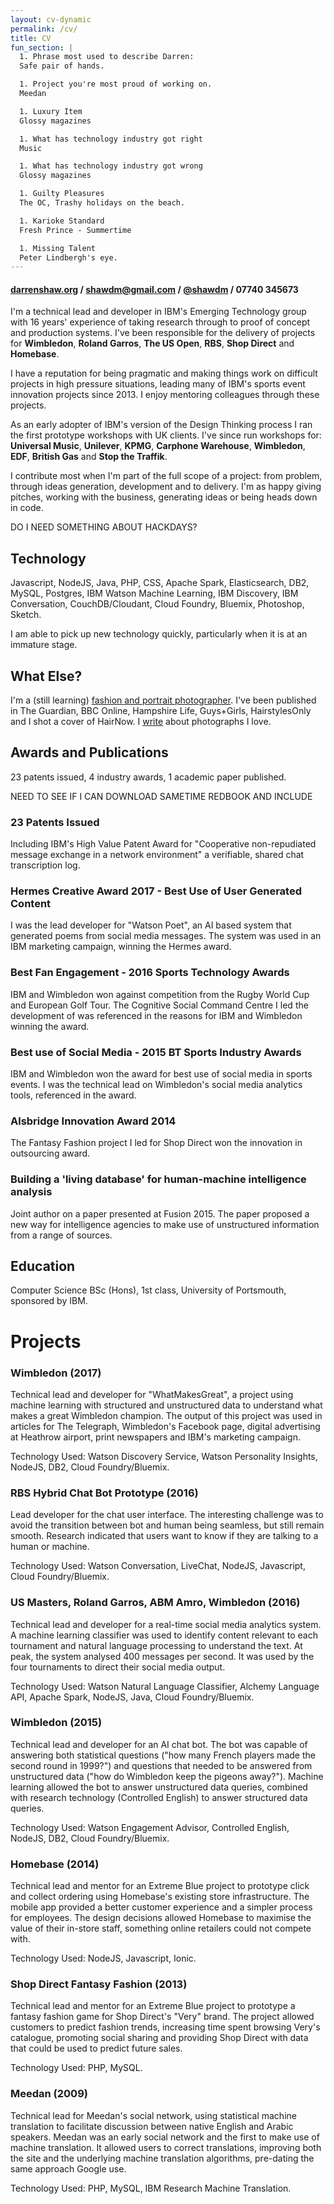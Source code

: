 ```yaml
---
layout: cv-dynamic
permalink: /cv/
title: CV
fun_section: |
  1. Phrase most used to describe Darren:
  Safe pair of hands.

  1. Project you're most proud of working on.
  Meedan

  1. Luxury Item
  Glossy magazines

  1. What has technology industry got right
  Music

  1. What has technology industry got wrong
  Glossy magazines

  1. Guilty Pleasures
  The OC, Trashy holidays on the beach.

  1. Karioke Standard
  Fresh Prince - Summertime

  1. Missing Talent
  Peter Lindbergh's eye.
---
```

#### [darrenshaw.org](https://darrenshaw.org "Darren Shaw") / [shawdm@gmail.com](mailto:shawdm@gmail.com "Email Darren Shaw") / [@shawdm](https://twitter.com/shawdm "Darren Shaw on Twitter")  / 07740 345673

I'm a technical lead and developer in IBM's Emerging Technology group with 16 years' experience of taking research through to proof of concept and production systems. I've been responsible for the delivery of projects for **Wimbledon**, **Roland Garros**, **The US Open**, **RBS**, **Shop Direct** and **Homebase**.

I have a reputation for being pragmatic and making things work on difficult projects in high pressure situations, leading many of IBM's sports event innovation projects since 2013. I enjoy mentoring colleagues through these projects.

As an early adopter of IBM's version of the Design Thinking process I ran the first prototype workshops with UK clients. I've since run workshops for: **Universal Music**, **Unilever**, **KPMG**, **Carphone Warehouse**, **Wimbledon**, **EDF**, **British Gas** and **Stop the Traffik**.

I contribute most when I'm part of the full scope of a project: from problem, through ideas generation, development and to delivery. I'm as happy giving pitches, working with the business, generating ideas or being heads down in code.

DO I NEED SOMETHING ABOUT HACKDAYS?

## Technology
Javascript, NodeJS, Java, PHP, CSS, Apache Spark, Elasticsearch, DB2, MySQL, Postgres, IBM Watson Machine Learning, IBM Discovery, IBM Conversation, CouchDB/Cloudant, Cloud Foundry, Bluemix, Photoshop, Sketch.

I am able to pick up new technology quickly, particularly when it is at an immature stage.


## What Else?
I'm a (still learning) <a href='/'>fashion and portrait photographer</a>. I've been published in The Guardian, BBC Online, Hampshire Life, Guys+Girls, HairstylesOnly and I shot a cover of HairNow. I <a href='https://medium.com/why-i-love-this-picture'>write</a> about photographs I love.


## Awards and Publications
23 patents issued, 4 industry awards, 1 academic paper published.

NEED TO SEE IF I CAN DOWNLOAD SAMETIME REDBOOK AND INCLUDE

### 23 Patents Issued
Including IBM's High Value Patent Award for "Cooperative non-repudiated message exchange in a network environment" a verifiable, shared chat transcription log.

### Hermes Creative Award 2017 - Best Use of User Generated Content
I was the lead developer for "Watson Poet", an AI based system that generated poems from social media messages. The system was used in an IBM marketing campaign, winning the Hermes award.

### Best Fan Engagement - 2016 Sports Technology Awards
IBM and Wimbledon won against competition from the Rugby World Cup and European Golf Tour. The Cognitive Social Command Centre I led the development of was referenced in the reasons for IBM and Wimbledon winning the award.

### Best use of Social Media - 2015 BT Sports Industry Awards
IBM and Wimbledon won the award for best use of social media in sports events. I was the technical lead on Wimbledon's social media analytics tools, referenced in the award.

### Alsbridge Innovation Award 2014
The Fantasy Fashion project I led for Shop Direct won the innovation in outsourcing award.

### Building a 'living database' for human-machine intelligence analysis
Joint author on a paper presented at Fusion 2015. The paper proposed a new way for intelligence agencies to make use of unstructured information from a range of sources.


## Education
Computer Science BSc (Hons), 1st class, University of Portsmouth, sponsored by IBM.



# Projects

### Wimbledon (2017)
Technical lead and developer for "WhatMakesGreat", a project using machine learning with structured and unstructured data to understand what makes a great Wimbledon champion. The output of this project was used in articles for The Telegraph, Wimbledon's Facebook page, digital advertising at Heathrow airport, print newspapers and IBM's marketing campaign.

Technology Used: Watson Discovery Service, Watson Personality Insights, NodeJS, DB2, Cloud Foundry/Bluemix.

### RBS Hybrid Chat Bot Prototype (2016)
Lead developer for the chat user interface. The interesting challenge was to avoid the transition between bot and human being seamless, but still remain smooth. Research indicated that users want to know if they are talking to a human or machine.

Technology Used: Watson Conversation, LiveChat, NodeJS, Javascript, Cloud Foundry/Bluemix.

### US Masters, Roland Garros, ABM Amro, Wimbledon (2016)
Technical lead and developer for a real-time social media analytics system. A machine learning classifier was used to identify content relevant to each tournament and natural language processing to understand the text. At peak, the system analysed 400 messages per second. It was used by the four tournaments to direct their social media output.

Technology Used: Watson Natural Language Classifier, Alchemy Language API, Apache Spark, NodeJS, Java, Cloud Foundry/Bluemix.

### Wimbledon (2015)
Technical lead and developer for an AI chat bot. The bot was capable of answering both statistical questions ("how many French players made the second round in 1999?") and questions that needed to be answered from unstructured data ("how do Wimbledon keep the pigeons away?"). Machine learning allowed the bot to answer unstructured data queries, combined with research technology (Controlled English) to answer structured data queries.

Technology Used: Watson Engagement Advisor, Controlled English, NodeJS, DB2, Cloud Foundry/Bluemix.

### Homebase (2014)
Technical lead and mentor for an Extreme Blue project to prototype click and collect ordering using Homebase's existing store infrastructure. The mobile app provided a better customer experience and a simpler process for employees. The design decisions allowed Homebase to maximise the value of their in-store staff, something online retailers could not compete with.

Technology Used: NodeJS, Javascript, Ionic.

### Shop Direct Fantasy Fashion (2013)
Technical lead and mentor for an Extreme Blue project to prototype a fantasy fashion game for Shop Direct's "Very" brand. The project allowed customers to predict fashion trends, increasing time spent browsing Very's catalogue, promoting social sharing and providing Shop Direct with data that could be used to predict future sales.

Technology Used: PHP, MySQL.

### Meedan (2009)
Technical lead for Meedan's social network, using statistical machine translation to facilitate discussion between native English and Arabic speakers. Meedan was an early social network and the first to make use of machine translation. It allowed users to correct translations, improving both the site and the underlying machine translation algorithms, pre-dating the same approach Google use.

Technology Used: PHP, MySQL, IBM Research Machine Translation.
